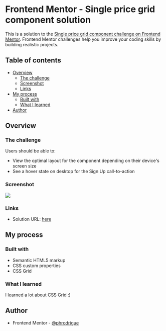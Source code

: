 # Frontend Mentor - Single price grid component solution

This is a solution to the [Single price grid component challenge on Frontend Mentor](https://www.frontendmentor.io/challenges/single-price-grid-component-5ce41129d0ff452fec5abbbc). Frontend Mentor challenges help you improve your coding skills by building realistic projects. 

## Table of contents

- [Overview](#overview)
  - [The challenge](#the-challenge)
  - [Screenshot](#screenshot)
  - [Links](#links)
- [My process](#my-process)
  - [Built with](#built-with)
  - [What I learned](#what-i-learned)
- [Author](#author)


## Overview

### The challenge

Users should be able to:

- View the optimal layout for the component depending on their device's screen size
- See a hover state on desktop for the Sign Up call-to-action

### Screenshot

![](./screenshot.jpg)

### Links

- Solution URL: [here](https://phrodrigue.github.io/projects/newbie/single-price-grid-component/)

## My process

### Built with

- Semantic HTML5 markup
- CSS custom properties
- CSS Grid

### What I learned

I learned a lot about CSS Grid :)


## Author

- Frontend Mentor - [@phrodrigue](https://www.frontendmentor.io/profile/phrodrigue)
